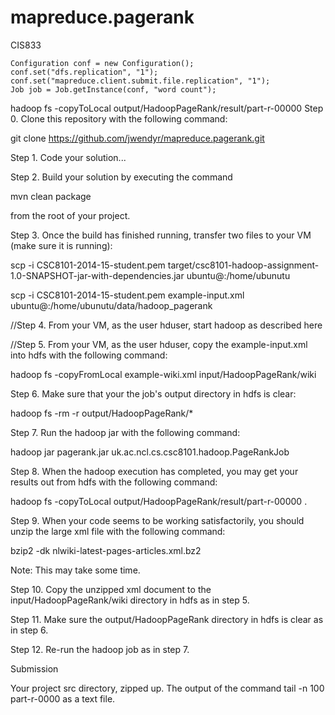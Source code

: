 # mapreduce.pagerank
CIS833

    Configuration conf = new Configuration();
    conf.set("dfs.replication", "1");
    conf.set("mapreduce.client.submit.file.replication", "1");
    Job job = Job.getInstance(conf, "word count");

hadoop fs -copyToLocal output/HadoopPageRank/result/part-r-00000
Step 0. Clone this repository with the following command:

git clone https://github.com/jwendyr/mapreduce.pagerank.git

Step 1. Code your solution...

Step 2. Build your solution by executing the command

mvn clean package

from the root of your project.

Step 3. Once the build has finished running, transfer two files to your VM (make sure it is running):

scp -i CSC8101-2014-15-student.pem target/csc8101-hadoop-assignment-1.0-SNAPSHOT-jar-with-dependencies.jar ubuntu@<your-VM-ip>:/home/ubunutu

scp -i CSC8101-2014-15-student.pem example-input.xml ubuntu@<your-VM-ip>:/home/ubunutu/data/hadoop_pagerank

//Step 4. From your VM, as the user hduser, start hadoop as described here

//Step 5. From your VM, as the user hduser, copy the example-input.xml into hdfs with the following command:

hadoop fs -copyFromLocal example-wiki.xml input/HadoopPageRank/wiki

Step 6. Make sure that your the job's output directory in hdfs is clear:

hadoop fs -rm -r output/HadoopPageRank/*

Step 7. Run the hadoop jar with the following command:

hadoop jar pagerank.jar uk.ac.ncl.cs.csc8101.hadoop.PageRankJob

Step 8. When the hadoop execution has completed, you may get your results out from hdfs with the following command:

hadoop fs -copyToLocal output/HadoopPageRank/result/part-r-00000 .

Step 9. When your code seems to be working satisfactorily, you should unzip the large xml file with the following command:

bzip2 -dk nlwiki-latest-pages-articles.xml.bz2

Note: This may take some time.

Step 10. Copy the unzipped xml document to the input/HadoopPageRank/wiki directory in hdfs as in step 5.

Step 11. Make sure the output/HadoopPageRank directory in hdfs is clear as in step 6.

Step 12. Re-run the hadoop job as in step 7.

Submission

Your project src directory, zipped up.
The output of the command tail -n 100 part-r-0000 as a text file.
